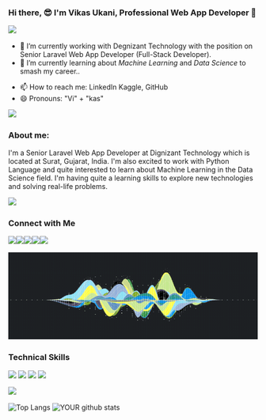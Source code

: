 ### Hi there,  😎 I'm Vikas Ukani, Professional Web App Developer 🔰

<img src="https://raw.githubusercontent.com/andreasbm/readme/master/assets/lines/water.png" />


- 🔭 I’m currently working with Degnizant Technology with the position on Senior Laravel Web App Developer (Full-Stack Developer).
- 🌱 I’m currently learning about *Machine Learning* and *Data Science* to smash my career..
<!-- - 👯 I’m looking to collaborate on ... -->
<!-- - 🤔 I’m looking for help with ... -->
<!-- - 💬 Ask me about ... -->
- 📫 How to reach me: LinkedIn Kaggle, GitHub
- 😄 Pronouns: "Vi" + "kas"
<!-- - ⚡ Fun fact: ... -->
<img src="https://raw.githubusercontent.com/andreasbm/readme/master/assets/lines/dark.png" />

### About me: 

<p>I'm a Senior Laravel Web App Developer at Dignizant Technology which is located at Surat, Gujarat, India. I'm also excited to work with Python Language and quite interested to learn about Machine Learning in the Data Science field. I'm having quite a learning skills to explore new technologies and solving real-life problems.</p>
 
<img src="https://raw.githubusercontent.com/andreasbm/readme/master/assets/lines/rainbow.png" />

### Connect with Me

[<img src="https://img.shields.io/badge/linkedin-%230077B5.svg?&style=for-the-badge&logo=linkedin&logoColor=white" />](https://www.linkedin.com/in/vikas-ukani-a02499167/)[<img src="https://img.shields.io/badge/Stackoverflow-%fd75454.svg?&style=for-the-badge&logo=stackoverflow&logoColor=white" />](https://stackoverflow.com/users/8744576/vikas-ukani)[<img src="https://img.shields.io/badge/Kaggle-%2320BEFF.svg?&style=for-the-badge&logo=Kaggle&logoColor=white" />](https://www.kaggle.com/vikasukani)[<img src="https://img.shields.io/badge/facebook-blue?style=for-the-badge&logo=facebook&logoColor=white" />](https://www.facebook.com/UknaiVikas)[<img src="https://img.shields.io/badge/twitter-%1da1f2.svg?&style=for-the-badge&logo=twitter&logoColor=white" />](https://twitter.com/vikas_ukani5) 

![Process GIF For Fun ](/violine.gif)

### Technical Skills
<img src="https://img.shields.io/badge/PHP-%233776AB.svg?&style=flat-square&logo=php&logoColor=white" /> <img src="https://img.shields.io/badge/Python-%FFFFFF.svg?&style=flat-square&logo=python&logoColor=white" />   <img src="https://img.shields.io/badge/javascript-%23D00000.svg?&style=flat-square&logo=javascript&logoColor=white" />  <img src="https://img.shields.io/badge/Linux-%23FCC624.svg?&style=flat-square&logo=Linux&logoColor=white" />

<img src="https://raw.githubusercontent.com/andreasbm/readme/master/assets/lines/colored.png" />

![Top Langs](https://github-readme-stats.vercel.app/api/top-langs/?username=vikas-ukani&show_icons=true&theme=radical) ![YOUR github stats](https://github-readme-stats.vercel.app/api?username=vikas-ukani&show_icons=true&theme=radical)

